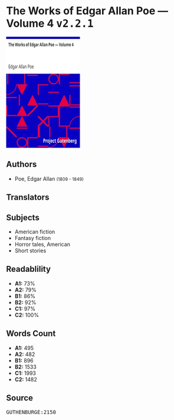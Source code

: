 # The Works of Edgar Allan Poe — Volume 4 <kbd>v2.2.1</kbd>

![](./cover.medium.jpg "")

## Authors


 - Poe, Edgar Allan <small>(1809 - 1849)</small>

## Translators



## Subjects


 - American fiction
 - Fantasy fiction
 - Horror tales, American
 - Short stories

## Readablility


 - **A1:** 73%
 - **A2:** 79%
 - **B1:** 86%
 - **B2:** 92%
 - **C1:** 97%
 - **C2:** 100%

## Words Count


 - **A1:** 495
 - **A2:** 482
 - **B1:** 896
 - **B2:** 1533
 - **C1:** 1993
 - **C2:** 1482

## Source


<kbd>GUTHENBURGE:2150</kbd>

